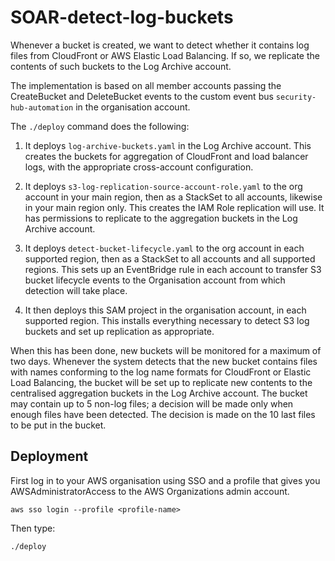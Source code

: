 # SOAR-detect-log-buckets

Whenever a bucket is created, we want to detect whether it contains log files
from CloudFront or AWS Elastic Load Balancing. If so, we replicate the contents
of such buckets to the Log Archive account.

The implementation is based on all member accounts passing the CreateBucket and
DeleteBucket events to the custom event bus `security-hub-automation` in the 
organisation account.

The `./deploy` command does the following:

1. It deploys `log-archive-buckets.yaml` in the Log Archive account. This creates the
   buckets for aggregation of CloudFront and load balancer logs, with the 
   appropriate cross-account configuration.

2. It deploys `s3-log-replication-source-account-role.yaml` to the org account in your
   main region, then as a StackSet to all accounts, likewise in your main region only.
   This creates the IAM Role replication will use. It has permissions to replicate
   to the aggregation buckets in the Log Archive account.

3. It deploys `detect-bucket-lifecycle.yaml` to the org account in each supported region, 
   then as a StackSet to all accounts and all supported regions. This sets up
   an EventBridge rule in each account to transfer S3 bucket lifecycle events to the
   Organisation account from which detection will take place.

3. It then deploys this SAM project in the organisation account, in each supported 
   region. This installs everything necessary to detect S3 log buckets and set up
   replication as appropriate.

When this has been done, new buckets will be monitored for a maximum of two days.
Whenever the system detects that the new bucket contains files with names conforming
to the log name formats for CloudFront or Elastic Load Balancing, the bucket will be
set up to replicate new contents to the centralised aggregation buckets in the Log
Archive account. The bucket may contain up to 5 non-log files; a decision will be
made only when enough files have been detected. The decision is made on the 10 last
files to be put in the bucket.


## Deployment

First log in to your AWS organisation using SSO and a profile that gives you
AWSAdministratorAccess to the AWS Organizations admin account.

```console
aws sso login --profile <profile-name>
```

Then type:

```console
./deploy
```
